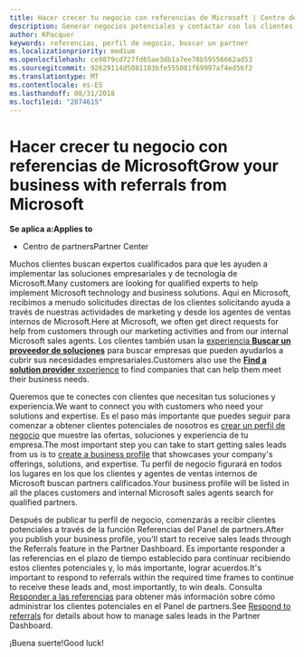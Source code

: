 ```yaml
---
title: Hacer crecer tu negocio con referencias de Microsoft | Centro de partners
description: Generar negocios potenciales y contactar con los clientes que necesitan ayuda para la implementación de soluciones y productos de Microsoft.
author: KPacquer
keywords: referencias, perfil de negocio, buscar un partner
ms.localizationpriority: medium
ms.openlocfilehash: ce9879cd727fd65ae3db1a7ee78b59556662ad53
ms.sourcegitcommit: 92629114d5081103bfe555081f69997af4ed56f2
ms.translationtype: MT
ms.contentlocale: es-ES
ms.lasthandoff: 08/31/2018
ms.locfileid: "2874615"
---
```

<!-- FWLink:  https://go.microsoft.com/fwlink/?linkid=849775 (top of page) -->

# <a name="grow-your-business-with-referrals-from-microsoft"></a><span data-ttu-id="d96f7-104">Hacer crecer tu negocio con referencias de Microsoft</span><span class="sxs-lookup"><span data-stu-id="d96f7-104">Grow your business with referrals from Microsoft</span></span>

**<span data-ttu-id="d96f7-105">Se aplica a:</span><span class="sxs-lookup"><span data-stu-id="d96f7-105">Applies to</span></span>**

-  <span data-ttu-id="d96f7-106">Centro de partners</span><span class="sxs-lookup"><span data-stu-id="d96f7-106">Partner Center</span></span>

<span data-ttu-id="d96f7-107">Muchos clientes buscan expertos cualificados para que les ayuden a implementar las soluciones empresariales y de tecnología de Microsoft.</span><span class="sxs-lookup"><span data-stu-id="d96f7-107">Many customers are looking for qualified experts to help implement Microsoft technology and business solutions.</span></span> <span data-ttu-id="d96f7-108">Aquí en Microsoft, recibimos a menudo solicitudes directas de los clientes solicitando ayuda a través de nuestras actividades de marketing y desde los agentes de ventas internos de Microsoft.</span><span class="sxs-lookup"><span data-stu-id="d96f7-108">Here at Microsoft, we often get direct requests for help from customers through our marketing activities and from our internal Microsoft sales agents.</span></span> <span data-ttu-id="d96f7-109">Los clientes también usan la [experiencia **Buscar un proveedor de soluciones**](https://www.microsoft.com/solution-providers/search) para buscar empresas que pueden ayudarlos a cubrir sus necesidades empresariales.</span><span class="sxs-lookup"><span data-stu-id="d96f7-109">Customers also use the [**Find a solution provider** experience](https://www.microsoft.com/solution-providers/search) to find companies that can help them meet their business needs.</span></span> 

<span data-ttu-id="d96f7-110">Queremos que te conectes con clientes que necesitan tus soluciones y experiencia.</span><span class="sxs-lookup"><span data-stu-id="d96f7-110">We want to connect you with customers who need your solutions and expertise.</span></span> <span data-ttu-id="d96f7-111">Es el paso más importante que puedes seguir para comenzar a obtener clientes potenciales de nosotros es [crear un perfil de negocio](create-a-marketing-profile.md) que muestre las ofertas, soluciones y experiencia de tu empresa.</span><span class="sxs-lookup"><span data-stu-id="d96f7-111">The most important step you can take to start getting sales leads from us is to [create a business profile](create-a-marketing-profile.md) that showcases your company's offerings, solutions, and expertise.</span></span> <span data-ttu-id="d96f7-112">Tu perfil de negocio figurará en todos los lugares en los que los clientes y agentes de ventas internos de Microsoft buscan partners calificados.</span><span class="sxs-lookup"><span data-stu-id="d96f7-112">Your business profile will be listed in all the places customers and internal Microsoft sales agents search for qualified partners.</span></span> 

 <span data-ttu-id="d96f7-113">Después de publicar tu perfil de negocio, comenzarás a recibir clientes potenciales a través de la función Referencias del Panel de partners.</span><span class="sxs-lookup"><span data-stu-id="d96f7-113">After you publish your business profile, you'll start to receive sales leads through the Referrals feature in the Partner Dashboard.</span></span> <span data-ttu-id="d96f7-114">Es importante responder a las referencias en el plazo de tiempo establecido para continuar recibiendo estos clientes potenciales y, lo más importante, lograr acuerdos.</span><span class="sxs-lookup"><span data-stu-id="d96f7-114">It's important to respond to referrals within the required time frames to continue to receive these leads and, most importantly, to win deals.</span></span> <span data-ttu-id="d96f7-115">Consulta [Responder a las referencias](responding-to-referrals.md) para obtener más información sobre cómo administrar los clientes potenciales en el Panel de partners.</span><span class="sxs-lookup"><span data-stu-id="d96f7-115">See [Respond to referrals](responding-to-referrals.md) for details about how to manage sales leads in the Partner Dashboard.</span></span>  

<span data-ttu-id="d96f7-116">¡Buena suerte!</span><span class="sxs-lookup"><span data-stu-id="d96f7-116">Good luck!</span></span>

<!-- 
*  [Analyze your business profile](analyze-your-marketing-profile.md) Regularly review and optimize your business profile to make sure you’re getting in front of your target customers.
-->
